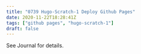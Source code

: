 ```yaml
---
title: "0739 Hugo-Scratch-1 Deploy Github Pages"
date: 2020-11-22T18:28:41Z
tags: ["github pages", "hugo-scratch-1"]
draft: false
---
```

See Journal for details.
